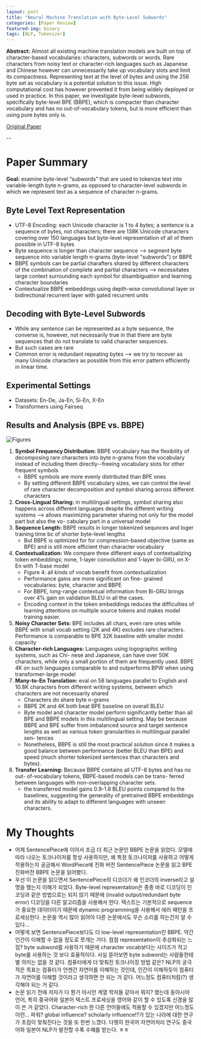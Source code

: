 ```yaml
---
layout: post
title: "Neural Machine Translation with Byte-Level Subwords"
categories: [Paper Review]
featured-img: binary
tags: [NLP, Tokenizer]
---
```


**Abstract:** Almost all existing machine translation models are built on top of character-based vocabularies: characters, subwords or words. Rare characters from noisy text or character-rich languages such as Japanese and Chinese however can unnecessarily take up vocabulary slots and limit its compactness. Representing text at the level of bytes and using the 256 byte set as vocabulary is a potential solution to this issue. High computational cost has however prevented it from being widely deployed or used in practice. In this paper, we investigate byte-level subwords, specifically byte-level BPE (BBPE), which is compacter than character vocabulary and has no out-of-vocabulary tokens, but is more efficient than using pure bytes only is. 

[Original Paper](https://ojs.aaai.org//index.php/AAAI/article/view/6451)

--

# Paper Summary

**Goal:** examine byte-level “subwords” that are used to tokenize text into variable-length byte n-grams, as opposed to character-level subwords in which we represent text as a sequence of character n-grams.

## Byte Level Text Representation 
- UTF-8 Encoding: each Unicode character is 1 to 4 bytes; a sentence is a sequence of bytes, not characters; there are 138K Unicode characters covering over 150 languages but byte-level representation of all of them possible in UTF-8 bytes
- Byte sequence is longer than character sequence --> segment byte sequence into variable length n-grams (byte-level "subwords") or BBPE
- BBPE symbols can be partial charafters shared by different characters of the combination of complete and partial characters --> necessitates large context surrounding each symbol for disambiguation and learning character boundaries
- Contextualize BBPE embeddings using depth-wise convolutional layer or bidirectional recurrent layer with gated recurrent units

## Decoding with Byte-Level Subwords
- While any sentence can be represented as a byte sequence, the converse is, however, not necessarily true in that there are byte sequences that do not translate to valid character sequences. 
- But such cases are rare
- Common error is redundant repeating bytes --> we try to recover as many Unicode characters as possible from this error pattern efficiently in linear time.

## Experimental Settings
- Datasets: En-De, Ja-En, Si-En, X-En
- Transformers using Fairseq

## Results and Analysis (BPE vs. BBPE)

![Figures](https://i.ibb.co/WtgPRst/figures.png)

1. **Symbol Frequency Distribution:** BBPE vocabulary has the flexibility of decomposing rare characters into byte n-grams from the vocabulary instead of including them directly--freeing vocabulary slots for other frequent symbols
    - BBPE symbols are more evenly distributed than BPE ones
    - By setting different BBPE vocabulary sizes, we can control the level of rare character decomposition and symbol sharing across different characters
2. **Cross-Lingual Sharing:** in multilingual settings, symbol sharing also happens across different languages despite the different writing systems --> allows maximizing parameter sharing not only for the model part but also the vo- cabulary part in a universal model
3. **Sequence Length:** BBPE results in longer tokenized sequnces and loger training time bc of shorter byte-level lengths
    - But BBPE is optimized for for compression-based objective (same as BPE) and is still more efficient than character vocabulary
4. **Contextualization:** We compare three different ways of contextualizing token embeddings; none, 1-layer convolution and 1-layer bi-GRU, on X-En with T-base model
    - Figure 4: all kinds of vocab benefit from contextualization
    - Performance gains are more significant on fine- grained vocabularies: byte, character and BBPE
    - For BBPE, long-range contextual information from Bi-GRU brings over 4% gain on validation BLEU in all the cases. 
    - Encoding context in the token embeddings reduces the difficulties of learning attentions on multiple source tokens and makes model training easier.
5. **Noisy Character Sets:** BPE includes all chars, even rare ones while BBPE with small vocab setting (2K and 4K) excludes rare characters. Performance is comparable to BPE 32K baseline with smaller model capacity
6. **Character-rich Languages:** Languages using logographic writing systems, such as Chi- nese and Japanese, can have over 50K characters, while only a small portion of them are frequently used. BBPE 4K on such languages comparable to and outperforms BPW when using transformer-large model
7. **Many-to-En Translation:** eval on 58 languages parallel to English and 10.8K characters from different writing systems, between which characters are not necessarily shared
    - Characters do share byte n-grams
    - BBPE 2K and 4K both beat BPE baseline on overall BLEU
    - Byte model and character model perform significantly better than all BPE and BBPE models in this multilingual setting. May be because BBPE and BPE suffer from imbalanced source and target sentence lengths as well as various token granularities in multilingual parallel sen- tences
    - Nonetheless, BBPE is still the most practical solution since it makes a good balance between performance (better BLEU than BPE) and speed (much shorter tokenized sentences than characters and bytes).
8. **Transfer Learning:** Because BBPE contains all UTF-8 bytes and has no out- of-vocabulary tokens, BBPE-based models can be trans- ferred between languages with non-overlapping character sets. 
    - the transferred model gains 0.9-1.8 BLEU points compared to the baselines, suggesting the generality of pretrained BBPE embeddings and its ability to adapt to different languages with unseen characters. 

# My Thoughts
- 어제 SentencePiece에 이어서 조금 더 최근 논문인 BBPE 논문을 읽었다. 모델에 따라 나오는 토크나이저를 항상 사용하지만, 왜 특정 토크나이저를 사용하고 어떻게 작용하는지 궁금해서 WordPiece에 진화 버전 SentencePiece 논문을 읽고 BPE 진화버전 BBPE 논문을 읽어봤다.
- 우선 이 논문을 읽으면서 SentencePiece의 디코더가 왜 인코더의 inverse라고 설명을 했는지 이해가 되었다. Byte-level representation은 종종 바로 디코딩이 인코딩과 같은 방법으로는 되지 않기 때문에 (invalid output/redundant byte error) 디코딩을 다른 알고리즘을 사용해서 한다. 텍스트는 기본적으로 sequence가 중요한 데이터이기 때문에 dynamic programming을 사용해서 에러 패턴을 프로세싱한다. 논문을 역시 많이 읽어야 다른 논문에서도 무슨 소리를 하는건지 알 수 있다...
- 어떻게 보면 SentencePiece보다도 더 low-level representation인 BBPE. 약간 인간이 이해할 수 없을 정도로 쪼개는 거다. 점점 representation이 추상화되는 느낌? byte subword를 사용하기 때문에 character vocab보다는 사이즈가 작고 byte를 사용하는 것 보다 효율적이다. 사실 뜯어보면 byte subword는 사람들한테 별 의미는 없을 것 같다. 컴퓨터에게 더 맞춰진 토크나이징 방법 같은? NLP의 궁극적은 목표는 컴퓨터가 언젠간 자연어를 이해하는 것인데, 인간이 이해하듯이 컴퓨터가 자연어를 이해할 것이라고 생각하면 안 되는 거 같다. 어느정도 컴퓨터처럼(?) 생각해야 되는 거 같다.
- 논문 읽기 전에 저자가 다 뭔가 아시안 계열 학자들 같아서 뭐지? 했는데 동아시아 언어, 특히 중국어와 일본어 텍스트 프로세싱을 영어와 같이 할 수 있도록 신경을 많이 쓴 거 같았다. Character-rich 한 다른 언어들에도 적용할 수 있겠지만 어느정도 이런... 파워? global influence? scholarly influence!?가 있는 나라에 대한 연구가 초점이 맞춰진다는 것을 또 한번 느꼈다. 다행히 한국어 자연어처리 연구도 중국어와 일본어 NLP가 발전할 수록 수혜를 받는다. ㅎㅎ 
